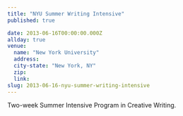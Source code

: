 ```yaml
---
title: "NYU Summer Writing Intensive"
published: true

date: 2013-06-16T00:00:00.000Z
allday: true
venue: 
  name: "New York University"
  address:
  city-state: "New York, NY"
  zip:
  link:
slug: 2013-06-16-nyu-summer-writing-intensive
---
```

Two-week Summer Intensive Program in Creative Writing.


